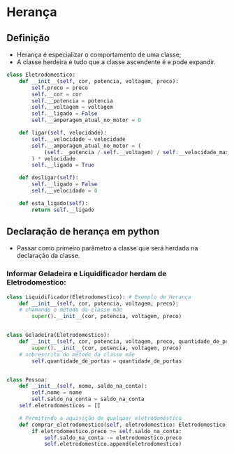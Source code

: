 # **Herança**

## **Definição**

* Herança é especializar o comportamento de uma classe;
* A classe herdeira é tudo que a classe ascendente é e pode expandir.

~~~py
class Eletrodomestico:
    def __init__(self, cor, potencia, voltagem, preco):
        self.preco = preco
        self.__cor = cor
        self.__potencia = potencia
        self.__voltagem = voltagem
        self.__ligado = False
        self.__amperagem_atual_no_motor = 0

    def ligar(self, velocidade):
        self.__velocidade = velocidade
        self.__amperagem_atual_no_motor = (
            (self.__potencia / self.__voltagem) / self.__velocidade_maxima
        ) * velocidade
        self.__ligado = True

    def desligar(self):
        self.__ligado = False
        self.__velocidade = 0

    def esta_ligado(self):
        return self.__ligado
~~~

## **Declaração de herança em python**

* Passar como primeiro parâmetro a classe que será herdada na declaração da classe.

### **Informar Geladeira e Liquidificador herdam de Eletrodomestico:**

~~~py
class Liquidificador(Eletrodomestico): # Exemplo de Herança
    def __init__(self, cor, potencia, voltagem, preco):
    # chamando o método da classe mãe
        super().__init__(cor, potencia, voltagem, preco)


class Geladeira(Eletrodomestico):
    def __init__(self, cor, potencia, voltagem, preco, quantidade_de_portas=1):
        super().__init__(cor, potencia, voltagem, preco)
    # sobrescrita do método da classe mãe
        self.quantidade_de_portas = quantidade_de_portas


class Pessoa:
    def __init__(self, nome, saldo_na_conta):
        self.nome = nome
        self.saldo_na_conta = saldo_na_conta
    self.eletrodomesticos = []

    # Permitindo a aquisição de qualquer eletrodoméstico
    def comprar_eletrodomestico(self, eletrodomestico: Eletrodomestico):
        if eletrodomestico.preco >= self.saldo_na_conta:
            self.saldo_na_conta -= eletrodomestico.preco
            self.eletrodomestico.append(eletrodomestico)
~~~
